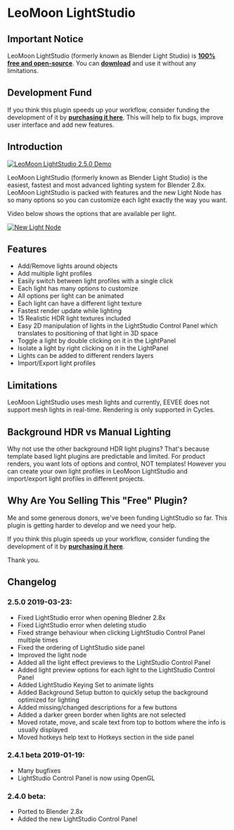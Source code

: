 # LeoMoon LightStudio
## Important Notice
LeoMoon LightStudio (formerly known as Blender Light Studio) is **[100% free and open-source](https://leomoon.com/downloads/plugins/leomoon-lightstudio/)**. You can **[download](https://leomoon.com/downloads/plugins/leomoon-lightstudio/)** and use it without any limitations.

## Development Fund
If you think this plugin speeds up your workflow, consider funding the development of it by **[purchasing it here](https://blendermarket.com/products/leomoon-lightstudio)**. This will help to fix bugs, improve user interface and add new features.

## Introduction
[![LeoMoon LightStudio 2.5.0 Demo](https://img.youtube.com/vi/XT_m2E_qsaU/sddefault.jpg)](https://www.youtube.com/watch?v=XT_m2E_qsaU)

LeoMoon LightStudio (formerly known as Blender Light Studio) is the easiest, fastest and most advanced lighting system for Blender 2.8x. LeoMoon LightStudio is packed with features and the new Light Node has so many options so you can customize each light exactly the way you want.

Video below shows the options that are available per light.

[![New Light Node](https://img.youtube.com/vi/bKVe2n2tGvs/sddefault.jpg)](https://www.youtube.com/watch?v=bKVe2n2tGvs)

## Features
* Add/Remove lights around objects
* Add multiple light profiles
* Easily switch between light profiles with a single click
* Each light has many options to customize
* All options per light can be animated
* Each light can have a different light texture
* Fastest render update while lighting
* 15 Realistic HDR light textures included
* Easy 2D manipulation of lights in the LightStudio Control Panel which translates to positioning of that light in 3D space
* Toggle a light by double clicking on it in the LightPanel
* Isolate a light by right clicking on it in the LightPanel
* Lights can be added to different renders layers
* Import/Export light profiles

## Limitations
LeoMoon LightStudio uses mesh lights and currently, EEVEE does not support mesh lights in real-time. Rendering is only supported in Cycles.

## Background HDR vs Manual Lighting
Why not use the other background HDR light plugins? That's because template based light plugins are predictable and limited. For product renders, you want lots of options and control, NOT templates! However you can create your own light profiles in LeoMoon LightStudio and import/export light profiles in different projects.

## Why Are You Selling This "Free" Plugin?
Me and some generous donors, we've been funding LightStudio so far. This plugin is getting harder to develop and we need your help.

If you think this plugin speeds up your workflow, consider funding the development of it by **[purchasing it here](https://blendermarket.com/products/leomoon-lightstudio)**.

Thank you.

## Changelog
### 2.5.0 2019-03-23:
* Fixed LightStudio error when opening Bledner 2.8x
* Fixed LightStudio error when deleting studio
* Fixed strange behaviour when clicking LightStudio Control Panel multiple times
* Fixed the ordering of LightStudio side panel
* Improved the light node
* Added all the light effect previews to the LightStudio Control Panel
* Added light preview options for each light to the LightStudio Control Panel
* Added LightStudio Keying Set to animate lights
* Added Background Setup button to quickly setup the background optimized for lighting
* Added missing/changed descriptions for a few buttons
* Added a darker green border when lights are not selected
* Moved rotate, move, and scale text from top to bottom where the info is usually displayed
* Moved hotkeys help text to Hotkeys section in the side panel

### 2.4.1 beta 2019-01-19:
* Many bugfixes
* LightStudio Control Panel is now using OpenGL

### 2.4.0 beta:
* Ported to Blender 2.8x
* Added the new LightStudio Control Panel
